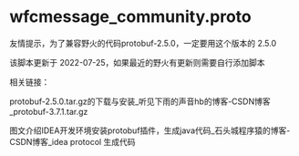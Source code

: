 # wfcmessage_community.proto
友情提示，为了兼容野火的代码protobuf-2.5.0，一定要用这个版本的 2.5.0

该脚本更新于 2022-07-25，如果最近的野火有更新则需要自行添加脚本

相关链接：

protobuf-2.5.0.tar.gz的下载与安装_听见下雨的声音hb的博客-CSDN博客_protobuf-3.7.1.tar.gz

图文介绍IDEA开发环境安装protobuf插件，生成java代码_石头城程序猿的博客-CSDN博客_idea protocol 生成代码
